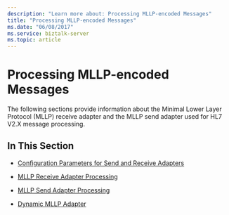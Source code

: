 ```yaml
---
description: "Learn more about: Processing MLLP-encoded Messages"
title: "Processing MLLP-encoded Messages"
ms.date: "06/08/2017"
ms.service: biztalk-server
ms.topic: article
---
```

# Processing MLLP-encoded Messages
The following sections provide information about the Minimal Lower Layer Protocol (MLLP) receive adapter and the MLLP send adapter used for HL7 V2.X message processing.  
  
## In This Section  
  
-   [Configuration Parameters for Send and Receive Adapters](../../adapters-and-accelerators/accelerator-hl7/configuration-parameters-for-send-and-receive-adapters.md)  
  
-   [MLLP Receive Adapter Processing](../../adapters-and-accelerators/accelerator-hl7/mllp-receive-adapter-processing.md)  
  
-   [MLLP Send Adapter Processing](../../adapters-and-accelerators/accelerator-hl7/mllp-send-adapter-processing.md)  
  
-   [Dynamic MLLP Adapter](../../adapters-and-accelerators/accelerator-hl7/dynamic-mllp-adapter.md)
